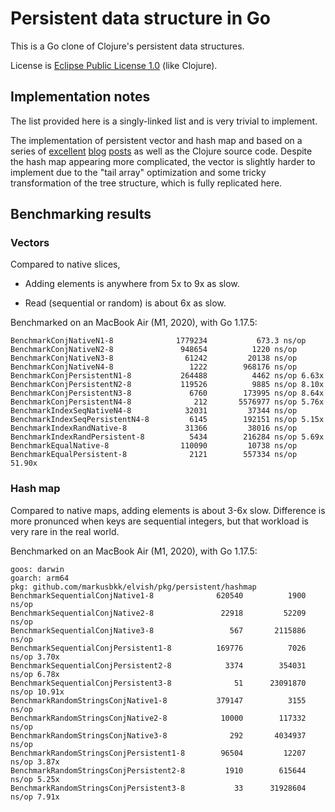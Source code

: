 # Persistent data structure in Go

This is a Go clone of Clojure's persistent data structures.

License is
[Eclipse Public License 1.0](http://opensource.org/licenses/eclipse-1.0.php)
(like Clojure).

## Implementation notes

The list provided here is a singly-linked list and is very trivial to implement.

The implementation of persistent vector and hash map and based on a series of
[excellent](http://blog.higher-order.net/2009/02/01/understanding-clojures-persistentvector-implementation)
[blog](http://blog.higher-order.net/2009/09/08/understanding-clojures-persistenthashmap-deftwice)
[posts](http://blog.higher-order.net/2010/08/16/assoc-and-clojures-persistenthashmap-part-ii.html)
as well as the Clojure source code. Despite the hash map appearing more
complicated, the vector is slightly harder to implement due to the "tail array"
optimization and some tricky transformation of the tree structure, which is
fully replicated here.

## Benchmarking results

### Vectors

Compared to native slices,

-   Adding elements is anywhere from 5x to 9x as slow.

-   Read (sequential or random) is about 6x as slow.

Benchmarked on an MacBook Air (M1, 2020), with Go 1.17.5:

```
BenchmarkConjNativeN1-8              1779234           673.3 ns/op
BenchmarkConjNativeN2-8               948654          1220 ns/op
BenchmarkConjNativeN3-8                61242         20138 ns/op
BenchmarkConjNativeN4-8                 1222        968176 ns/op
BenchmarkConjPersistentN1-8           264488          4462 ns/op 6.63x
BenchmarkConjPersistentN2-8           119526          9885 ns/op 8.10x
BenchmarkConjPersistentN3-8             6760        173995 ns/op 8.64x
BenchmarkConjPersistentN4-8              212       5576977 ns/op 5.76x
BenchmarkIndexSeqNativeN4-8            32031         37344 ns/op
BenchmarkIndexSeqPersistentN4-8         6145        192151 ns/op 5.15x
BenchmarkIndexRandNative-8             31366         38016 ns/op
BenchmarkIndexRandPersistent-8          5434        216284 ns/op 5.69x
BenchmarkEqualNative-8                110090         10738 ns/op
BenchmarkEqualPersistent-8              2121        557334 ns/op 51.90x
```

### Hash map

Compared to native maps, adding elements is about 3-6x slow. Difference is more
pronunced when keys are sequential integers, but that workload is very rare in
the real world.

Benchmarked on an MacBook Air (M1, 2020), with Go 1.17.5:

```
goos: darwin
goarch: arm64
pkg: github.com/markusbkk/elvish/pkg/persistent/hashmap
BenchmarkSequentialConjNative1-8              620540          1900 ns/op
BenchmarkSequentialConjNative2-8               22918         52209 ns/op
BenchmarkSequentialConjNative3-8                 567       2115886 ns/op
BenchmarkSequentialConjPersistent1-8          169776          7026 ns/op 3.70x
BenchmarkSequentialConjPersistent2-8            3374        354031 ns/op 6.78x
BenchmarkSequentialConjPersistent3-8              51      23091870 ns/op 10.91x
BenchmarkRandomStringsConjNative1-8           379147          3155 ns/op
BenchmarkRandomStringsConjNative2-8            10000        117332 ns/op
BenchmarkRandomStringsConjNative3-8              292       4034937 ns/op
BenchmarkRandomStringsConjPersistent1-8        96504         12207 ns/op 3.87x
BenchmarkRandomStringsConjPersistent2-8         1910        615644 ns/op 5.25x
BenchmarkRandomStringsConjPersistent3-8           33      31928604 ns/op 7.91x
```
